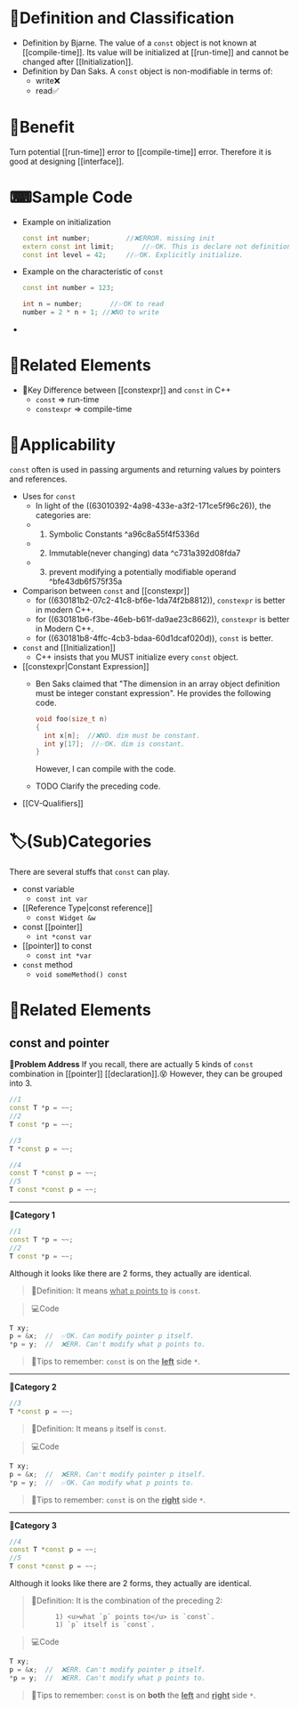 # 📝Definition and Classification
- Definition by Bjarne. The value of a `const` object is not known at [[compile-time]]. Its value will be initialized at [[run-time]] and cannot be changed after [[Initialization]].
- Definition by Dan Saks. A `const` object is non-modifiable in terms of:
    - write❌
    - read✅
    
# 🚀Benefit
 Turn potential [[run-time]] error to [[compile-time]] error. Therefore it is good at designing [[interface]].

# ⌨Sample Code
- Example on initialization
  
  ``` c++
  const int number;			//❌ERROR. missing init
  extern const int limit;		//✅OK. This is declare not definition.
  const int level = 42;		//✅OK. Explicitly initialize.
  ```
- Example on the characteristic of `const`
  ``` c++
  const int number = 123;
  
  int n = number;		//✅OK to read
  number = 2 * n + 1; //❌NO to write
  ```
-

# 🌱Related Elements
- 📌Key Difference between [[constexpr]] and `const` in C++
    - `const` => run-time
    - `constexpr` => compile-time
    
# 🧀Applicability
 `const` often is used in passing arguments and returning values by pointers and references.

- Uses for `const`
    - In light of the ((63010392-4a98-433e-a3f2-171ce5f96c26)), the categories are:
    - 1. Symbolic Constants ^a96c8a55f4f5336d
    - 2. Immutable(never changing) data ^c731a392d08fda7
    - 3. prevent modifying a potentially modifiable operand ^bfe43db6f575f35a
- Comparison between `const` and [[constexpr]]
    - for ((630181b2-07c2-41c8-bf6e-1da74f2b8812)), `constexpr` is better in modern C++.
    - for ((630181b6-f3be-46eb-b61f-da9ae23c8662)), `constexpr` is better in Modern C++.
    - for ((630181b8-4ffc-4cb3-bdaa-60d1dcaf020d)), `const` is better.
- `const` and [[Initialization]]
    - C++ insists that you MUST initialize every `const` object.
- [[constexpr|Constant Expression]]
    - Ben Saks claimed that "The dimension in an array object definition must be integer constant expression". He provides the following code.
      
      ``` c++
      void foo(size_t n)
      {
        int x[n];  //❌NO. dim must be constant.
        int y[17];	//✅OK. dim is constant.
      }
      ```
      
      However, I can compile with the code.
    - TODO Clarify the preceding code.
- [[CV-Qualifiers]]


# 🏷(Sub)Categories
There are several stuffs that `const` can play.
- const variable
	- `const int var`
- [[Reference Type|const reference]]
	- `const Widget &w`
- const [[pointer]]
	- `int *const var`
- [[pointer]] to const
	- `const int *var`
- `const` method
	- `void someMethod() const`



# 🌱Related Elements
## const and pointer
**💭Problem Address**
If you recall, there are actually 5 kinds of `const` combination in [[pointer]] [[declaration]].😵 However, they can be grouped into 3.
```cpp
//1
const T *p = ~~;
//2
T const *p = ~~;

//3
T *const p = ~~;

//4
const T *const p = ~~;
//5
T const *const p = ~~;
```
___
**📌Category 1**
```c++
//1
const T *p = ~~;
//2
T const *p = ~~;
```

Although it looks like there are 2 forms, they actually are identical.

> 📝Definition: It means <u>what `p` points to</u> is `const`.

> 💻Code

```c++
T xy;
p = &x;  //  ✅OK. Can modify pointer p itself.
*p = y;  //  ❌ERR. Can't modify what p points to.
```

> 🧠Tips to remember: `const` is on the **<u>left</u>** side `*`.

___
**📌Category 2**

```c++
//3
T *const p = ~~;
```

> 📝Definition: It means `p` itself is `const`.

> 💻Code

```c++
T xy;
p = &x;  //  ❌ERR. Can't modify pointer p itself.
*p = y;  //  ✅OK. Can modify what p points to.
```

> 🧠Tips to remember: `const` is on the **<u>right</u>** side `*`.

___
**📌Category 3**
```c++
//4
const T *const p = ~~;
//5
T const *const p = ~~;
```
Although it looks like there are 2 forms, they actually are identical.

> 📝Definition: It is the combination of the preceding 2:
>
> 			1) <u>what `p` points to</u> is `const`.
> 			1) `p` itself is `const`.

> 💻Code

```c++
T xy;
p = &x;  //  ❌ERR. Can't modify pointer p itself.
*p = y;  //  ❌ERR. Can't modify what p points to.
```

> 🧠Tips to remember: `const` is on **both** the **<u>left</u>** and <u>**right**</u> side `*`.


